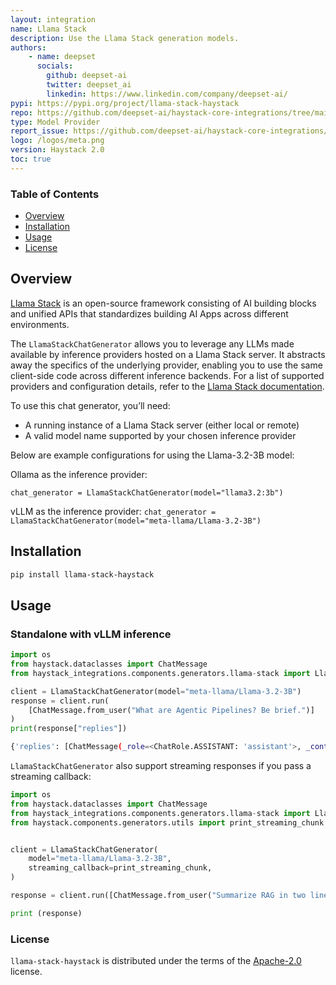 ```yaml
---
layout: integration
name: Llama Stack
description: Use the Llama Stack generation models.
authors:
    - name: deepset 
      socials:
        github: deepset-ai
        twitter: deepset_ai
        linkedin: https://www.linkedin.com/company/deepset-ai/
pypi: https://pypi.org/project/llama-stack-haystack
repo: https://github.com/deepset-ai/haystack-core-integrations/tree/main/integrations/llama_stack
type: Model Provider
report_issue: https://github.com/deepset-ai/haystack-core-integrations/issues
logo: /logos/meta.png
version: Haystack 2.0
toc: true
---
```

### **Table of Contents**
- [Overview](#overview)
- [Installation](#installation)
- [Usage](#usage)
- [License](#license)

## Overview

[Llama Stack](https://llama-stack.readthedocs.io/en/latest/index.html) is an open-source framework consisting of AI building blocks and unified APIs that standardizes building AI Apps across different environments.

The `LlamaStackChatGenerator` allows you to leverage any LLMs made available by inference providers hosted on a Llama Stack server. It abstracts away the specifics of the underlying provider, enabling you to use the same client-side code across different inference backends. For a list of supported providers and configuration details, refer to the [Llama Stack documentation](https://llama-stack.readthedocs.io/en/latest/providers/inference/index.html).

To use this chat generator, you’ll need:
- A running instance of a Llama Stack server (either local or remote)
- A valid model name supported by your chosen inference provider

Below are example configurations for using the Llama-3.2-3B model:

Ollama as the inference provider:

```chat_generator = LlamaStackChatGenerator(model="llama3.2:3b")```

vLLM as the inference provider:
```chat_generator = LlamaStackChatGenerator(model="meta-llama/Llama-3.2-3B")```

## Installation

```bash
pip install llama-stack-haystack
```

## Usage
### Standalone with vLLM inference

```python
import os
from haystack.dataclasses import ChatMessage
from haystack_integrations.components.generators.llama-stack import LlamaStackChatGenerator

client = LlamaStackChatGenerator(model="meta-llama/Llama-3.2-3B")
response = client.run(
    [ChatMessage.from_user("What are Agentic Pipelines? Be brief.")]
)
print(response["replies"])

```
```bash
{'replies': [ChatMessage(_role=<ChatRole.ASSISTANT: 'assistant'>, _content=[TextContent(text='The capital of Vietnam is Hanoi.')], _name=None, _meta={'model': 'openai/gpt-4o-mini', 'index': 0, 'finish_reason': 'stop', 'usage': {'completion_tokens': 8, 'prompt_tokens': 13, 'total_tokens': 21, 'completion_tokens_details': CompletionTokensDetails(accepted_prediction_tokens=None, audio_tokens=None, reasoning_tokens=0, rejected_prediction_tokens=None), 'prompt_tokens_details': PromptTokensDetails(audio_tokens=None, cached_tokens=0)}})]}
```
`LlamaStackChatGenerator` also support streaming responses if you pass a streaming callback:

```python
import os
from haystack.dataclasses import ChatMessage
from haystack_integrations.components.generators.llama-stack import LlamaStackChatGenerator
from haystack.components.generators.utils import print_streaming_chunk


client = LlamaStackChatGenerator(
    model="meta-llama/Llama-3.2-3B",
    streaming_callback=print_streaming_chunk,
)

response = client.run([ChatMessage.from_user("Summarize RAG in two lines.")])

print (response)

```

### License

`llama-stack-haystack` is distributed under the terms of the [Apache-2.0](https://spdx.org/licenses/Apache-2.0.html) license.
